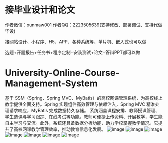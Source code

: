 # 接毕业设计和论文
作者微信：xunmaw001  作者QQ：2223505639(支持修改、部署调试、支持代做毕设)

接网站设计、小程序、H5、APP、各种系统等，单片机、嵌入式也可以做

选题+开题报告+任务书+程序定制+安装测试+论文+答辩PPT都可以做
# University-Online-Course-Management-System
基于 SSM（Spring、Spring MVC、MyBatis）的高校网课管理系统，为高校线上教学提供全面支持。Spring 实现组件高效管理与依赖注入，Spring MVC 精准处理请求响应，MyBatis 完成数据持久存储。  系统涵盖课程安排、教师授课管理、学生选课与学习跟踪、在线考试等功能。教师可便捷上传资料、开展教学，学生能自主学习与交流。此外，系统还具备数据分析功能，助力学校掌握教学情况。它提升了高校网课教学管理效率，推动教育信息化发展。 
![image](https://github.com/user-attachments/assets/db1a7caa-8949-49c6-bd81-afac05b83f4d)
![image](https://github.com/user-attachments/assets/35911b71-81b5-468c-821e-16a82b25cd1e)
![image](https://github.com/user-attachments/assets/ee6dbb09-7d6c-454b-b3a5-a459c712e4d6)
![image](https://github.com/user-attachments/assets/f6b44652-9a96-42ab-aff3-6e7a9ab31719)
![image](https://github.com/user-attachments/assets/768fd64b-c9ca-4153-8d35-966024c9b732)
![image](https://github.com/user-attachments/assets/797b9510-9ba4-4df2-ba54-49a4ef7df9ff)
![image](https://github.com/user-attachments/assets/fca5bd87-33da-419e-beeb-c5d57a744a07)
